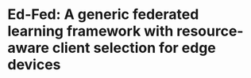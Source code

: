 # Ed-Fed: A generic federated learning framework with resource-aware client selection for edge devices
